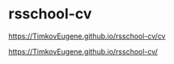 # rsschool-cv
https://TimkovEugene.github.io/rsschool-cv/cv


https://TimkovEugene.github.io/rsschool-cv/
